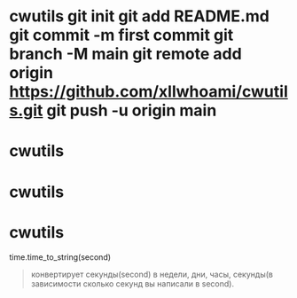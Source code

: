 # cwutils git init git add README.md git commit -m first commit git branch -M main git remote add origin https://github.com/xllwhoami/cwutils.git git push -u origin main
# cwutils
# cwutils
# cwutils
time.time_to_string(second)
> конвертирует секунды(second) в недели, дни, часы, секунды(в зависимости сколько секунд вы написали в second). 
